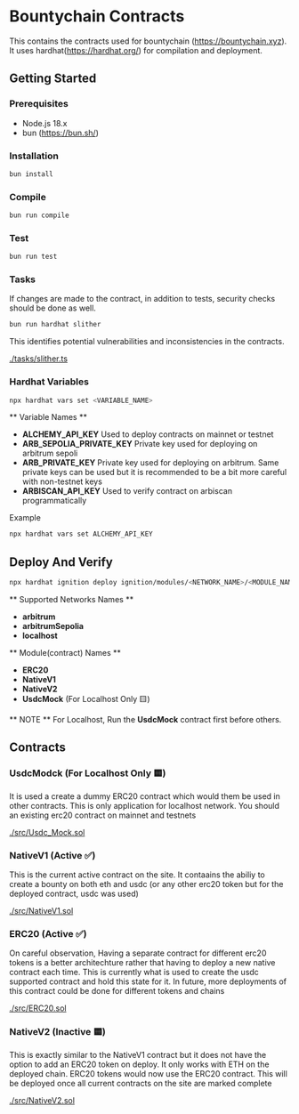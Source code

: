 # Bountychain Contracts

This contains the contracts used for bountychain (https://bountychain.xyz). It uses hardhat(https://hardhat.org/) for compilation and deployment.

## Getting Started

### Prerequisites
- Node.js 18.x
- bun (https://bun.sh/)


### Installation
```bash
bun install
```

### Compile
```bash
bun run compile
```

### Test
```bash
bun run test
```

### Tasks
If changes are made to the contract, in addition to tests, security checks should be done as well.

```bash
bun run hardhat slither
```

This identifies potential vulnerabilities and inconsistencies in the contracts.

[./tasks/slither.ts](./tasks/slither.ts)


### Hardhat Variables

```bash
npx hardhat vars set <VARIABLE_NAME> 
```

** Variable Names **

- **ALCHEMY_API_KEY** 
    Used to deploy contracts on mainnet or testnet
- **ARB_SEPOLIA_PRIVATE_KEY** 
    Private key used for deploying on arbitrum sepoli
- **ARB_PRIVATE_KEY** 
    Private key used for deploying on arbitrum.  Same private keys can be used but it is recommended to be a bit more careful with non-testnet keys
- **ARBISCAN_API_KEY** 
    Used to verify contract on arbiscan programmatically

Example
```bash
npx hardhat vars set ALCHEMY_API_KEY
```

## Deploy And Verify

```bash
npx hardhat ignition deploy ignition/modules/<NETWORK_NAME>/<MODULE_NAME>.ts --network <NETWORK_NAME>
```

** Supported Networks Names **
- **arbitrum**
- **arbitrumSepolia**
- **localhost**


** Module(contract) Names **
- **ERC20**
- **NativeV1**
- **NativeV2**
- **UsdcMock** (For Localhost Only 🟨)

** NOTE **
For Localhost, Run the **UsdcMock** contract first before others.


## Contracts 


### UsdcModck (For Localhost Only 🟨)

It is used a create a dummy ERC20 contract which would them be used in other contracts. This is only application for localhost network. You should an existing erc20 contract on mainnet and testnets 

[./src/Usdc_Mock.sol](./src/Usdc_Mock.sol)

### NativeV1 (Active ✅)

This is the current active contract on the site. It contaains the abiliy to create a bounty on both eth and usdc (or any other erc20 token but for the deployed contract, usdc was used)

[./src/NativeV1.sol](./src/NativeV1.sol)

### ERC20 (Active ✅)

On careful observation, Having a separate contract for different erc20 tokens is a better architechture rather that having to deploy a new native contract each time. This is currently what is used to create the usdc supported contract and hold this state for it. In future, more deployments of this contract could be done for different tokens and chains

[./src/ERC20.sol](./src/ERC20.sol)

### NativeV2 (Inactive 🟨)

This is exactly similar to the NativeV1 contract but it does not have the option to add an ERC20 token on deploy. It only works with ETH on the deployed chain. ERC20 tokens would now use the ERC20 contract. This will be deployed once all current contracts on the site are marked complete

[./src/NativeV2.sol](./src/NativeV2.sol)